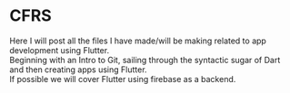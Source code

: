 # CFRS
Here I will post all the files I have made/will be making related to app development using Flutter.<br />
Beginning with an Intro to Git, sailing through the syntactic sugar of Dart and then creating apps using Flutter.<br />
If possible we will cover Flutter using firebase as a backend.
